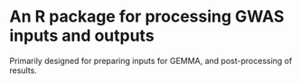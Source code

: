 # An R package for processing GWAS inputs and outputs

Primarily designed for preparing inputs for GEMMA, and post-processing of results.
